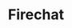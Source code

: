 ---
title: Firechat
distributed:
offline_messaging:
no_phone_required: true
open_source: false
open_spec:
e2ee: true
aosp:
multi_device:
---